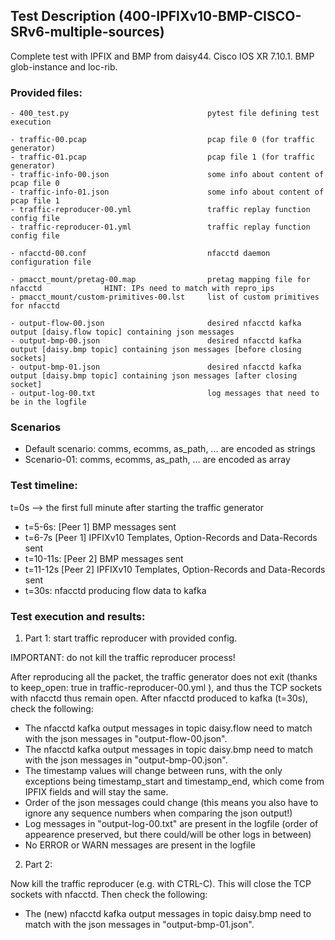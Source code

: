 ## Test Description (400-IPFIXv10-BMP-CISCO-SRv6-multiple-sources)

Complete test with IPFIX and BMP from daisy44. Cisco IOS XR 7.10.1. BMP glob-instance and loc-rib.

### Provided files:
```
- 400_test.py                               pytest file defining test execution

- traffic-00.pcap                           pcap file 0 (for traffic generator)
- traffic-01.pcap                           pcap file 1 (for traffic generator)
- traffic-info-00.json                      some info about content of pcap file 0
- traffic-info-01.json                      some info about content of pcap file 1
- traffic-reproducer-00.yml                 traffic replay function config file
- traffic-reproducer-01.yml                 traffic replay function config file

- nfacctd-00.conf                           nfacctd daemon configuration file

- pmacct_mount/pretag-00.map                pretag mapping file for nfacctd              HINT: IPs need to match with repro_ips
- pmacct_mount/custom-primitives-00.lst     list of custom primitives for nfacctd

- output-flow-00.json                       desired nfacctd kafka output [daisy.flow topic] containing json messages
- output-bmp-00.json                        desired nfacctd kafka output [daisy.bmp topic] containing json messages [before closing sockets]
- output-bmp-01.json                        desired nfacctd kafka output [daisy.bmp topic] containing json messages [after closing socket]
- output-log-00.txt                         log messages that need to be in the logfile
```

### Scenarios

- Default scenario: comms, ecomms, as_path, ... are encoded as strings
- Scenario-01: comms, ecomms, as_path, ... are encoded as array

### Test timeline:

t=0s --> the first full minute after starting the traffic generator

- t=5-6s:     [Peer 1] BMP messages sent  
- t=6-7s      [Peer 1] IPFIXv10 Templates, Option-Records and Data-Records sent
- t=10-11s:   [Peer 2] BMP messages sent  
- t=11-12s    [Peer 2] IPFIXv10 Templates, Option-Records and Data-Records sent
- t=30s:      nfacctd producing flow data to kafka

### Test execution and results:

1. Part 1: start traffic reproducer with provided config. 

IMPORTANT: do not kill the traffic reproducer process!

After reproducing all the packet, the traffic generator does not exit (thanks to keep_open: true in traffic-reproducer-00.yml ), and thus the TCP sockets with nfacctd thus remain open. 
After nfacctd produced to kafka (t=30s), check the following:

- The nfacctd kafka output messages in topic daisy.flow need to match with the json messages in "output-flow-00.json".
- The nfacctd kafka output messages in topic daisy.bmp need to match with  the json messages in "output-bmp-00.json".
- The timestamp values will change between runs, with the only exceptions being timestamp_start and timestamp_end, which come from IPFIX fields and will stay the same.
- Order of the json messages could change (this means you also have to ignore any sequence numbers when comparing the json output!)
- Log messages in "output-log-00.txt" are present in the logfile (order of appearence preserved, but there could/will be other logs in between)
- No ERROR or WARN messages are present in the logfile

2. Part 2: 

Now kill the traffic reproducer (e.g. with CTRL-C). This will close the TCP sockets with nfacctd. 
Then check the following:

- The (new) nfacctd kafka output messages in topic daisy.bmp need to match with the json messages in "output-bmp-01.json".
